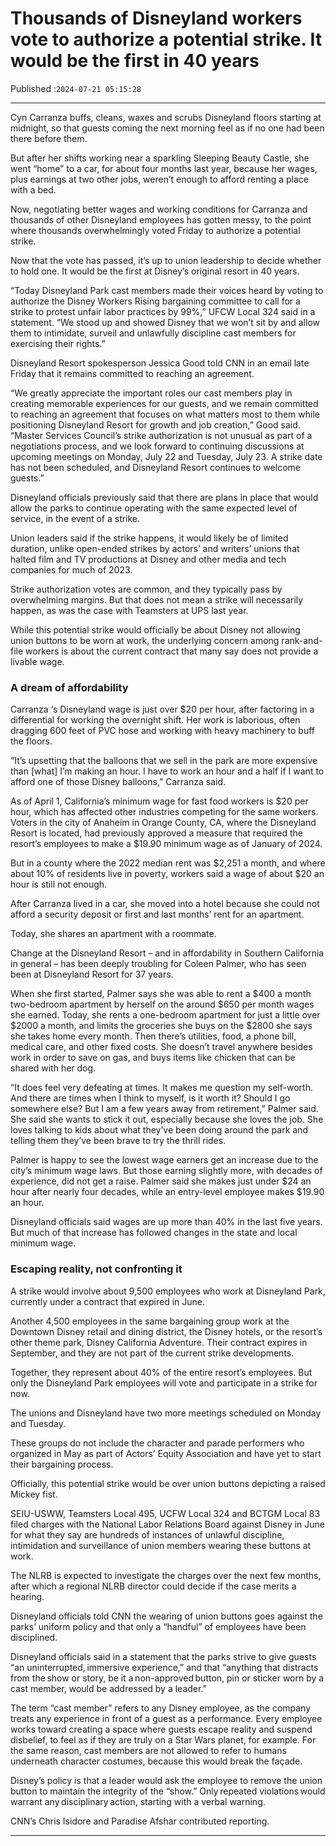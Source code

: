 # Thousands of Disneyland workers vote to authorize a potential strike. It would be the first in 40 years

Published :`2024-07-21 05:15:28`

---

Cyn Carranza buffs, cleans, waxes and scrubs Disneyland floors starting at midnight, so that guests coming the next morning feel as if no one had been there before them.

But after her shifts working near a sparkling Sleeping Beauty Castle, she went “home” to a car, for about four months last year, because her wages, plus earnings at two other jobs, weren’t enough to afford renting a place with a bed.

Now, negotiating better wages and working conditions for Carranza and thousands of other Disneyland employees has gotten messy, to the point where thousands overwhelmingly voted Friday to authorize a potential strike.

Now that the vote has passed, it’s up to union leadership to decide whether to hold one. It would be the first at Disney’s original resort in 40 years.

“Today Disneyland Park cast members made their voices heard by voting to authorize the Disney Workers Rising bargaining committee to call for a strike to protest unfair labor practices by 99%,” UFCW Local 324 said in a statement. “We stood up and showed Disney that we won’t sit by and allow them to intimidate, surveil and unlawfully discipline cast members for exercising their rights.”

Disneyland Resort spokesperson Jessica Good told CNN in an email late Friday that it remains committed to reaching an agreement.

“We greatly appreciate the important roles our cast members play in creating memorable experiences for our guests, and we remain committed to reaching an agreement that focuses on what matters most to them while positioning Disneyland Resort for growth and job creation,” Good said. “Master Services Council’s strike authorization is not unusual as part of a negotiations process, and we look forward to continuing discussions at upcoming meetings on Monday, July 22 and Tuesday, July 23. A strike date has not been scheduled, and Disneyland Resort continues to welcome guests.”

Disneyland officials previously said that there are plans in place that would allow the parks to continue operating with the same expected level of service, in the event of a strike.

Union leaders said if the strike happens, it would likely be of limited duration, unlike open-ended strikes by actors’ and writers’ unions that halted film and TV productions at Disney and other media and tech companies for much of 2023.

Strike authorization votes are common, and they typically pass by overwhelming margins. But that does not mean a strike will necessarily happen, as was the case with Teamsters at UPS last year.

While this potential strike would officially be about Disney not allowing union buttons to be worn at work, the underlying concern among rank-and-file workers is about the current contract that many say does not provide a livable wage.

### A dream of affordability

Carranza ‘s Disneyland wage is just over $20 per hour, after factoring in a differential for working the overnight shift. Her work is laborious, often dragging 600 feet of PVC hose and working with heavy machinery to buff the floors.

“It’s upsetting that the balloons that we sell in the park are more expensive than [what] I’m making an hour. I have to work an hour and a half if I want to afford one of those Disney balloons,” Carranza said.

As of April 1, California’s minimum wage for fast food workers is $20 per hour, which has affected other industries competing for the same workers. Voters in the city of Anaheim in Orange County, CA, where the Disneyland Resort is located, had previously approved a measure that required the resort’s employees to make a $19.90 minimum wage as of January of 2024.

But in a county where the 2022 median rent was $2,251 a month, and where about 10% of residents live in poverty, workers said a wage of about $20 an hour is still not enough.

After Carranza lived in a car, she moved into a hotel because she could not afford a security deposit or first and last months’ rent for an apartment.

Today, she shares an apartment with a roommate.

Change at the Disneyland Resort – and in affordability in Southern California in general – has been deeply troubling for Coleen Palmer, who has seen been at Disneyland Resort for 37 years.

When she first started, Palmer says she was able to rent a $400 a month two-bedroom apartment by herself on the around $650 per month wages she earned. Today, she rents a one-bedroom apartment for just a little over $2000 a month, and limits the groceries she buys on the $2800 she says she takes home every month. Then there’s utilities, food, a phone bill, medical care, and other fixed costs. She doesn’t travel anywhere besides work in order to save on gas, and buys items like chicken that can be shared with her dog.

“It does feel very defeating at times. It makes me question my self-worth. And there are times when I think to myself, is it worth it? Should I go somewhere else? But I am a few years away from retirement,” Palmer said. She said she wants to stick it out, especially because she loves the job. She loves talking to kids about what they’ve been doing around the park and telling them they’ve been brave to try the thrill rides.

Palmer is happy to see the lowest wage earners get an increase due to the city’s minimum wage laws. But those earning slightly more, with decades of experience, did not get a raise. Palmer said she makes just under $24 an hour after nearly four decades, while an entry-level employee makes $19.90 an hour.

Disneyland officials said wages are up more than 40% in the last five years. But much of that increase has followed changes in the state and local minimum wage.

### Escaping reality, not confronting it

A strike would involve about 9,500 employees who work at Disneyland Park, currently under a contract that expired in June.

Another 4,500 employees in the same bargaining group work at the Downtown Disney retail and dining district, the Disney hotels, or the resort’s other theme park, Disney California Adventure. Their contract expires in September, and they are not part of the current strike developments.

Together, they represent about 40% of the entire resort’s employees. But only the Disneyland Park employees will vote and participate in a strike for now.

The unions and Disneyland have two more meetings scheduled on Monday and Tuesday.

These groups do not include the character and parade performers who organized in May as part of Actors’ Equity Association and have yet to start their bargaining process.

Officially, this potential strike would be over union buttons depicting a raised Mickey fist.

SEIU-USWW, Teamsters Local 495, UCFW Local 324 and BCTGM Local 83 filed charges with the National Labor Relations Board against Disney in June for what they say are hundreds of instances of unlawful discipline, intimidation and surveillance of union members wearing these buttons at work.

The NLRB is expected to investigate the charges over the next few months, after which a regional NLRB director could decide if the case merits a hearing.

Disneyland officials told CNN the wearing of union buttons goes against the parks’ uniform policy and that only a “handful” of employees have been disciplined.

Disneyland officials said in a statement that the parks strive to give guests “an uninterrupted, immersive experience,” and that “anything that distracts from the show or story, be it a non-approved button, pin or sticker worn by a cast member, would be addressed by a leader.”

The term “cast member” refers to any Disney employee, as the company treats any experience in front of a guest as a performance. Every employee works toward creating a space where guests escape reality and suspend disbelief, to feel as if they are truly on a Star Wars planet, for example. For the same reason, cast members are not allowed to refer to humans underneath character costumes, because this would break the façade.

Disney’s policy is that a leader would ask the employee to remove the union button to maintain the integrity of the “show.” Only repeated violations would warrant any disciplinary action, starting with a verbal warning.

CNN’s Chris Isidore and Paradise Afshar contributed reporting.

---

